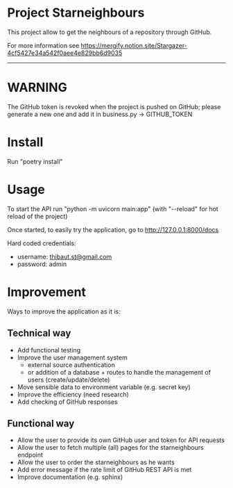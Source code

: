 # Project Starneighbours

This project allow to get the neighbours of a repository through GitHub.

For more information see https://mergify.notion.site/Stargazer-4cf5427e34a542f0aee4e829bb6d9035

----

# WARNING

The GitHub token is revoked when the project is pushed on GitHub;
please generate a new one and add it in business.py -> GITHUB_TOKEN

# Install

Run "poetry install"

# Usage

To start the API run "python -m uvicorn main:app"
(with "--reload" for hot reload of the project)

Once started, to easily try the application, go to http://127.0.0.1:8000/docs

Hard coded credentials:

- username: thibaut.st@gmail.com
- password: admin

# Improvement

Ways to improve the application as it is:

## Technical way

- Add functional testing
- Improve the user management system
    - external source authentication
    - or addition of a database + routes to handle the management of users (create/update/delete)
- Move sensible data to environment variable (e.g. secret key)
- Improve the efficiency (need research)
- Add checking of GitHub responses

## Functional way

- Allow the user to provide its own GitHub user and token for API requests
- Allow the user to fetch multiple (all) pages for the starneighbours endpoint
- Allow the user to order the starneighbours as he wants
- Add error message if the rate limit of GitHub REST API is met
- Improve documentation (e.g. sphinx)